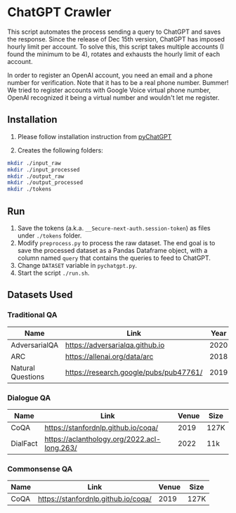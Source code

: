 # ChatGPT Crawler

This script automates the process sending a query to ChatGPT and saves the response.
Since the release of Dec 15th version, ChatGPT has imposed hourly limit per account.
To solve this, this script takes multiple accounts (I found the minimum to be 4), rotates and exhausts the hourly limit of each account.

In order to register an OpenAI account, you need an email and a phone number for verification. Note that it has to be a real phone number. Bummer! We tried to register accounts with Google Voice virtual phone number, OpenAI recognized it being a virtual number and wouldn't let me register.

## Installation

1. Please follow installation instruction from [pyChatGPT](https://github.com/terry3041/pyChatGPT)

2. Creates the following folders:

```sh
mkdir ./input_raw
mkdir ./input_processed
mkdir ./output_raw
mkdir ./output_processed
mkdir ./tokens
```

## Run

1. Save the tokens (a.k.a. `__Secure-next-auth.session-token`) as files under `./tokens` folder.
2. Modify `preprocess.py` to process the raw dataset. The end goal is to save the processed dataset as a Pandas Dataframe object, with a column named `query` that contains the queries to feed to ChatGPT.
3. Change `DATASET` variable in `pychatgpt.py`.
4. Start the script `./run.sh`.

## Datasets Used

### Traditional QA

| Name              | Link                                   | Year | Size |
| ----------------- | -------------------------------------- | ---- | ---- |
| AdversarialQA     | https://adversarialqa.github.io        | 2020 | -    |
| ARC               | https://allenai.org/data/arc           | 2018 | -    |
| Natural Questions | https://research.google/pubs/pub47761/ | 2019 | 307k |

### Dialogue QA

| Name     | Link                                        | Venue | Size |
| -------- | ------------------------------------------- | ----- | ---- |
| CoQA     | https://stanfordnlp.github.io/coqa/         | 2019  | 127K |
| DialFact | https://aclanthology.org/2022.acl-long.263/ | 2022  | 11k  |

### Commonsense QA

| Name | Link                                | Venue | Size |
| ---- | ----------------------------------- | ----- | ---- |
| CoQA | https://stanfordnlp.github.io/coqa/ | 2019  | 127K |
